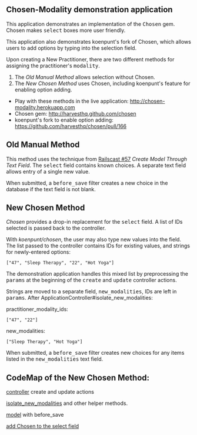 ## Chosen-Modality demonstration application

This application demonstrates an implementation of the <tt>Chosen</tt> gem. Chosen makes <tt>select</tt> boxes more user friendly.

This application also demonstrates koenpunt's fork of Chosen, which allows users to add options by typing into the selection field.

Upon creating a New Practitioner, there are two different methods for assigning the practitioner's <tt>modality</tt>.

1. The *Old Manual Method* allows selection without Chosen.
2. The *New Chosen Method* uses Chosen, including koenpunt's feature for enabling option adding.

* Play with these methods in the live application: http://chosen-modality.herokuapp.com
* Chosen gem: http://harvesthq.github.com/chosen
* koenpunt's fork to enable option adding: https://github.com/harvesthq/chosen/pull/166

## Old Manual Method

This method uses the technique from <a href="http://railscasts.com/episodes/57-create-model-through-text-field">Railscast #57</a> *Create Model Through Text Field*. The <tt>select</tt> field contains known choices. A separate text field allows entry of a single new value.

When submitted, a <tt>before\_save</tt> filter creates a new choice in the database if the text field is not blank.

## New Chosen Method

*Chosen* provides a drop-in replacement for the <tt>select</tt> field. A list of IDs selected is passed back to the controller.

With *koenpunt/chosen*, the user may also type new values into the field. The list passed to the controller contains IDs for existing values, and strings for newly-entered options:

    ["47", "Sleep Therapy", "22", "Hot Yoga"]

The demonstration application handles this mixed list by preprocessing the <tt>params</tt> at the beginning of the <tt>create</tt> and <tt>update</tt> controller actions.

Strings are moved to a separate field, <tt>new\_modalities</tt>, IDs are left in <tt>params</tt>. After ApplicationController#isolate\_new\_modalities:

practitioner\_modality\_ids:

    ["47", "22"]
  
new\_modalities:

    ["Sleep Therapy", "Hot Yoga"]

When submitted, a <tt>before\_save</tt> filter creates new choices for any items listed in the <tt>new_modalities</tt> text field.

## CodeMap of the New Chosen Method:

<a href="https://github.com/slothbear/chosen-modality/blob/master/app/controllers/practitioners_controller.rb#L42">controller</a> create and update actions

<a href="https://github.com/slothbear/chosen-modality/blob/master/app/controllers/application_controller.rb">isolate\_new\_modalities</a> and other helper methods.

<a href="chosen-modality/blob/master/app/models/practitioner.rb#L50">model</a>
with before_save

<a href="https://github.com/slothbear/chosen-modality/blob/master/app/assets/javascripts/practitioners.js.coffee">add Chosen to the select field</a>
